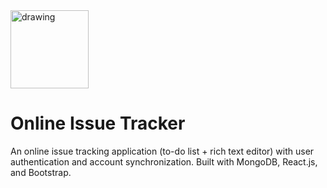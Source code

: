 <img src="https://user-images.githubusercontent.com/56326221/181823109-dfd59d95-dd49-4e3d-8e3c-ac5fc6299e47.png" alt="drawing" style="width:125px;"/>

# Online Issue Tracker
An online issue tracking application (to-do list + rich text editor) with user authentication and account synchronization. Built with MongoDB, React.js, and Bootstrap. 
